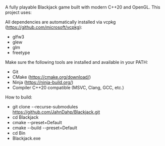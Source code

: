 A fully playable Blackjack game built with modern C++20 and OpenGL. This project uses:

All dependencies are automatically installed via vcpkg (https://github.com/microsoft/vcpkg):

- glfw3
- glew
- glm
- freetype

Make sure the following tools are installed and available in your PATH:

- Git
- CMake (https://cmake.org/download/)
- Ninja (https://ninja-build.org/)
- Compiler C++20 compatible (MSVC, Clang, GCC, etc.)

How to build:

- git clone --recurse-submodules https://github.com/JahnDahp/Blackjack.git
- cd Blackjack
- cmake --preset=Default
- cmake --build --preset=Default
- cd Bin
- Blackjack.exe
